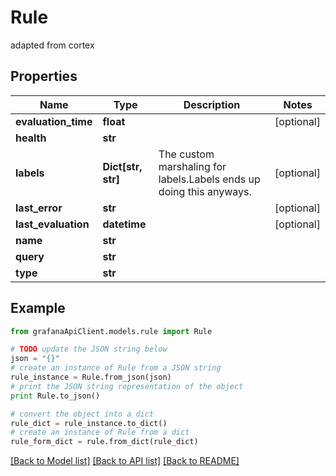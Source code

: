# Rule

adapted from cortex

## Properties
Name | Type | Description | Notes
------------ | ------------- | ------------- | -------------
**evaluation_time** | **float** |  | [optional] 
**health** | **str** |  | 
**labels** | **Dict[str, str]** | The custom marshaling for labels.Labels ends up doing this anyways. | [optional] 
**last_error** | **str** |  | [optional] 
**last_evaluation** | **datetime** |  | [optional] 
**name** | **str** |  | 
**query** | **str** |  | 
**type** | **str** |  | 

## Example

```python
from grafanaApiClient.models.rule import Rule

# TODO update the JSON string below
json = "{}"
# create an instance of Rule from a JSON string
rule_instance = Rule.from_json(json)
# print the JSON string representation of the object
print Rule.to_json()

# convert the object into a dict
rule_dict = rule_instance.to_dict()
# create an instance of Rule from a dict
rule_form_dict = rule.from_dict(rule_dict)
```
[[Back to Model list]](../README.md#documentation-for-models) [[Back to API list]](../README.md#documentation-for-api-endpoints) [[Back to README]](../README.md)


